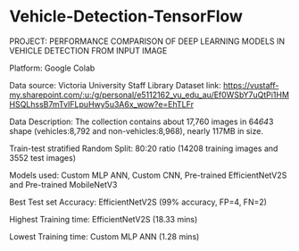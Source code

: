 # Vehicle-Detection-TensorFlow
PROJECT: PERFORMANCE COMPARISON OF DEEP LEARNING MODELS IN VEHICLE DETECTION FROM INPUT IMAGE

Platform: Google Colab

Data source: Victoria University Staff Library
Dataset link: https://vustaff-my.sharepoint.com/:u:/g/personal/e5112162_vu_edu_au/Ef0WSbY7uQtPi1HMHSQLhssB7mTvIFLpuHwy5u3A6x_wow?e=EhTLFr

Data Description: The collection contains about 17,760 images in 64*64*3 shape (vehicles:8,792 and non-vehicles:8,968), nearly 117MB in size.

Train-test stratified Random Split: 80:20 ratio (14208 training images and 3552 test images)

Models used: Custom MLP ANN, Custom CNN, Pre-trained EfficientNetV2S and Pre-trained MobileNetV3

Best Test set Accuracy: EfficientNetV2S (99% accuracy, FP=4, FN=2)

Highest Training time: EfficientNetV2S (18.33 mins)

Lowest Training time: Custom MLP ANN (1.28 mins)

